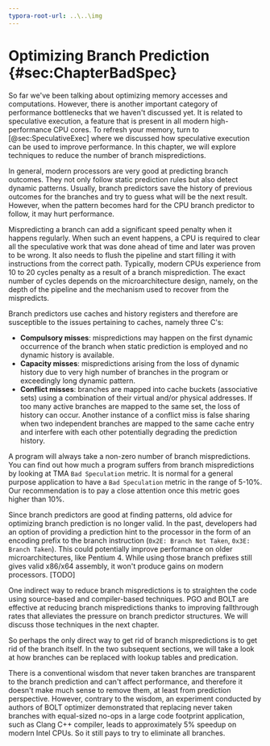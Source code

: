 ```yaml
---
typora-root-url: ..\..\img
---
```


# Optimizing Branch Prediction {#sec:ChapterBadSpec}

So far we've been talking about optimizing memory accesses and computations. However, there is another important category of performance bottlenecks that we haven't discussed yet. It is related to speculative execution, a feature that is present in all modern high-performance CPU cores. To refresh your memory, turn to [@sec:SpeculativeExec] where we discussed how speculative execution can be used to improve performance. In this chapter, we will explore techniques to reduce the number of branch mispredictions.

In general, modern processors are very good at predicting branch outcomes. They not only follow static prediction rules but also detect dynamic patterns. Usually, branch predictors save the history of previous outcomes for the branches and try to guess what will be the next result. However, when the pattern becomes hard for the CPU branch predictor to follow, it may hurt performance.

Mispredicting a branch can add a significant speed penalty when it happens regularly. When such an event happens, a CPU is required to clear all the speculative work that was done ahead of time and later was proven to be wrong. It also needs to flush the pipeline and start filling it with instructions from the correct path. Typically, modern CPUs experience from 10 to 20 cycles penalty as a result of a branch misprediction. The exact number of cycles depends on the microarchitecture design, namely, on the depth of the pipeline and the mechanism used to recover from the mispredicts.

Branch predictors use caches and history registers and therefore are susceptible to the issues pertaining to caches, namely three C's:

- **Compulsory misses**: mispredictions may happen on the first dynamic occurrence of the branch when static prediction is employed and no dynamic history is available.
- **Capacity misses**: mispredictions arising from the loss of dynamic history due to very high number of branches in the program or exceedingly long dynamic pattern.
- **Conflict misses**: branches are mapped into cache buckets (associative sets) using a combination of their virtual and/or physical addresses. If too many active branches are mapped to the same set, the loss of history can occur. Another instance of a conflict miss is false sharing when two independent branches are mapped to the same cache entry and interfere with each other potentially degrading the prediction history.

A program will always take a non-zero number of branch mispredictions. You can find out how much a program suffers from branch mispredictions by looking at TMA `Bad Speculation` metric. It is normal for a general purpose application to have a `Bad Speculation` metric in the range of 5-10\%. Our recommendation is to pay a close attention once this metric goes higher than 10\%.

Since branch predictors are good at finding patterns, old advice for optimizing branch prediction is no longer valid. In the past, developers had an option of providing a prediction hint to the processor in the form of an encoding prefix to the branch instruction (`0x2E: Branch Not Taken`, `0x3E: Branch Taken`). This could potentially improve performance on older microarchitectures, like Pentium 4. While using those branch prefixes still gives valid x86/x64 assembly, it won't produce gains on modern processors. [TODO]

One indirect way to reduce branch mispredictions is to straighten the code using source-based and compiler-based techniques. PGO and BOLT are effective at reducing branch mispredictions thanks to improving fallthrough rates that alleviates the pressure on branch predictor structures. We will discuss those techniques in the next chapter.

So perhaps the only direct way to get rid of branch mispredictions is to get rid of the branch itself. In the two subsequent sections, we will take a look at how branches can be replaced with lookup tables and predication.

There is a conventional wisdom that never taken branches are transparent to the branch prediction and can't affect performance, and therefore it doesn't make much sense to remove them, at least from prediction perspective. However, contrary to the wisdom, an experiment conducted by authors of BOLT optimizer demonstrated that replacing never taken branches with equal-sized no-ops in a large code footprint application, such as Clang C++ compiler, leads to approximately 5\% speedup on modern Intel CPUs. So it still pays to try to eliminate all branches.
